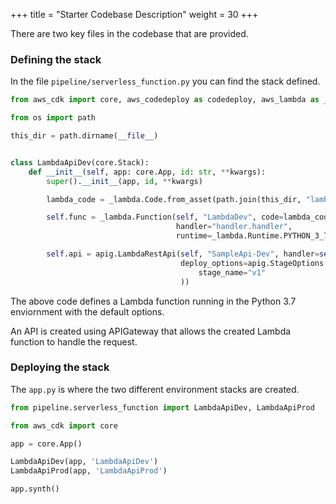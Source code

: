 +++
title = "Starter Codebase Description"
weight = 30
+++

There are two key files in the codebase that are provided.

### Defining the stack
In the file `pipeline/serverless_function.py` you can find the stack defined. 

```python
from aws_cdk import core, aws_codedeploy as codedeploy, aws_lambda as _lambda, aws_apigateway as apig

from os import path

this_dir = path.dirname(__file__)


class LambdaApiDev(core.Stack):
    def __init__(self, app: core.App, id: str, **kwargs):
        super().__init__(app, id, **kwargs)

        lambda_code = _lambda.Code.from_asset(path.join(this_dir, "lambda"))

        self.func = _lambda.Function(self, "LambdaDev", code=lambda_code,
                                     handler="handler.handler",
                                     runtime=_lambda.Runtime.PYTHON_3_7)

        self.api = apig.LambdaRestApi(self, "SampleApi-Dev", handler=self.func,
                                      deploy_options=apig.StageOptions(
                                          stage_name="v1"
                                      ))
```


The above code defines a Lambda function running in the Python 3.7 enviornment with the default options. 

An API is created using APIGateway that allows the created Lambda function to handle the request.

### Deploying the stack
The `app.py` is where the two different environment stacks are created. 

```python
from pipeline.serverless_function import LambdaApiDev, LambdaApiProd

from aws_cdk import core

app = core.App()

LambdaApiDev(app, 'LambdaApiDev')
LambdaApiProd(app, 'LambdaApiProd')

app.synth()
```
